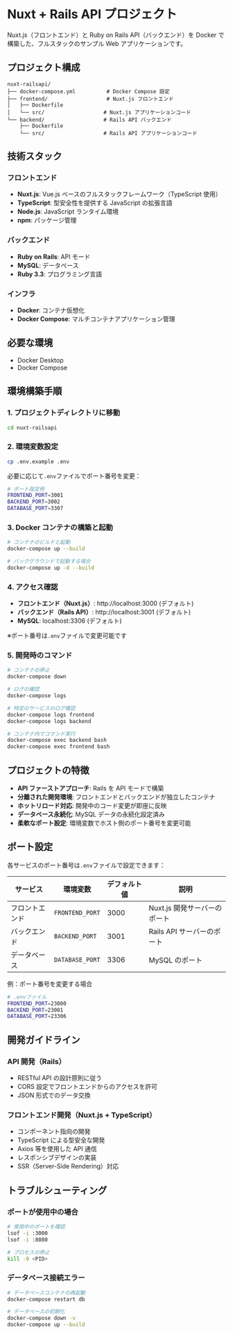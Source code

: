 # Nuxt + Rails API プロジェクト

Nuxt.js（フロントエンド）と Ruby on Rails API（バックエンド）を Docker で構築した、フルスタックのサンプル Web アプリケーションです。

## プロジェクト構成

```
nuxt-railsapi/
├── docker-compose.yml          # Docker Compose 設定
├── frontend/                   # Nuxt.js フロントエンド
│   ├── Dockerfile
│   └── src/                   # Nuxt.js アプリケーションコード
└── backend/                   # Rails API バックエンド
    ├── Dockerfile
    └── src/                   # Rails API アプリケーションコード
```

## 技術スタック

### フロントエンド

- **Nuxt.js**: Vue.js ベースのフルスタックフレームワーク（TypeScript 使用）
- **TypeScript**: 型安全性を提供する JavaScript の拡張言語
- **Node.js**: JavaScript ランタイム環境
- **npm**: パッケージ管理

### バックエンド

- **Ruby on Rails**: API モード
- **MySQL**: データベース
- **Ruby 3.3**: プログラミング言語

### インフラ

- **Docker**: コンテナ仮想化
- **Docker Compose**: マルチコンテナアプリケーション管理

## 必要な環境

- Docker Desktop
- Docker Compose

## 環境構築手順

### 1. プロジェクトディレクトリに移動

```bash
cd nuxt-railsapi
```

### 2. 環境変数設定

```bash
cp .env.example .env
```

必要に応じて`.env`ファイルでポート番号を変更：

```bash
# ポート設定例
FRONTEND_PORT=3001
BACKEND_PORT=3002
DATABASE_PORT=3307
```

### 3. Docker コンテナの構築と起動

```bash
# コンテナのビルドと起動
docker-compose up --build

# バックグラウンドで起動する場合
docker-compose up -d --build
```

### 4. アクセス確認

- **フロントエンド（Nuxt.js）**: http://localhost:3000 (デフォルト)
- **バックエンド（Rails API）**: http://localhost:3001 (デフォルト)
- **MySQL**: localhost:3306 (デフォルト)

※ポート番号は`.env`ファイルで変更可能です

### 5. 開発時のコマンド

```bash
# コンテナの停止
docker-compose down

# ログの確認
docker-compose logs

# 特定のサービスのログ確認
docker-compose logs frontend
docker-compose logs backend

# コンテナ内でコマンド実行
docker-compose exec backend bash
docker-compose exec frontend bash
```

## プロジェクトの特徴

- **API ファーストアプローチ**: Rails を API モードで構築
- **分離された開発環境**: フロントエンドとバックエンドが独立したコンテナ
- **ホットリロード対応**: 開発中のコード変更が即座に反映
- **データベース永続化**: MySQL データの永続化設定済み
- **柔軟なポート設定**: 環境変数でホスト側のポート番号を変更可能

## ポート設定

各サービスのポート番号は`.env`ファイルで設定できます：

| サービス       | 環境変数        | デフォルト値 | 説明                         |
| -------------- | --------------- | ------------ | ---------------------------- |
| フロントエンド | `FRONTEND_PORT` | 3000         | Nuxt.js 開発サーバーのポート |
| バックエンド   | `BACKEND_PORT`  | 3001         | Rails API サーバーのポート   |
| データベース   | `DATABASE_PORT` | 3306         | MySQL のポート               |

例：ポート番号を変更する場合

```bash
# .envファイル
FRONTEND_PORT=23000
BACKEND_PORT=23001
DATABASE_PORT=23306
```

## 開発ガイドライン

### API 開発（Rails）

- RESTful API の設計原則に従う
- CORS 設定でフロントエンドからのアクセスを許可
- JSON 形式でのデータ交換

### フロントエンド開発（Nuxt.js + TypeScript）

- コンポーネント指向の開発
- TypeScript による型安全な開発
- Axios 等を使用した API 通信
- レスポンシブデザインの実装
- SSR（Server-Side Rendering）対応

## トラブルシューティング

### ポートが使用中の場合

```bash
# 使用中のポートを確認
lsof -i :3000
lsof -i :8080

# プロセスの停止
kill -9 <PID>
```

### データベース接続エラー

```bash
# データベースコンテナの再起動
docker-compose restart db

# データベースの初期化
docker-compose down -v
docker-compose up --build
```
